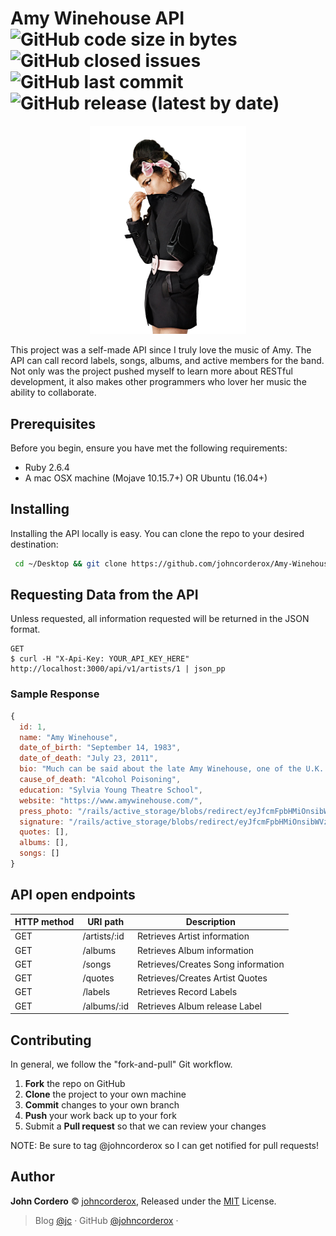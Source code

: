 # Amy Winehouse API ![GitHub code size in bytes](https://img.shields.io/github/languages/code-size/johncorderox/Amy-Winehouse-API?style=flat-square) ![GitHub closed issues](https://img.shields.io/github/issues-closed/johncorderox/Amy-Winehouse-API?style=flat-square) ![GitHub last commit](https://img.shields.io/github/last-commit/johncorderox/Amy-Winehouse-API?style=flat-square) ![GitHub release (latest by date)](https://img.shields.io/github/v/release/johncorderox/Amy-Winehouse-API?style=flat-square)
<p align="center">
  <img src="/readme.png" width="250" title="hover text">
</p>


This project was a self-made API since I truly love the music of Amy. The API can call record labels, songs, albums, and active members for the band. Not only was the project pushed myself to learn more about RESTful development, it also makes other programmers who lover her music the ability to collaborate. 

## Prerequisites
Before you begin, ensure you have met the following requirements:
- Ruby 2.6.4
- A mac OSX machine (Mojave 10.15.7+) OR Ubuntu (16.04+)

## Installing 
Installing the API locally is easy. You can clone the repo to your desired destination: 

```bash
 cd ~/Desktop && git clone https://github.com/johncorderox/Amy-Winehouse-API.git && cd bundle install && rails db:drop && rails db:create && rails db:migrate && rails db:seed && rails s
```

## Requesting Data from the API
Unless requested, all information requested will be returned in the JSON format.

```
GET
$ curl -H "X-Api-Key: YOUR_API_KEY_HERE" http://localhost:3000/api/v1/artists/1 | json_pp
```
### Sample Response

``` javascript
{
  id: 1,
  name: "Amy Winehouse",
  date_of_birth: "September 14, 1983",
  date_of_death: "July 23, 2011",
  bio: "Much can be said about the late Amy Winehouse, one of the U.K.'s flagship vocalists during the 2000s. The British press and tabloids seemed to focus on her rowdy behavior, heavy consumption of alcohol, and tragic end, but fans and critics alike embraced her rugged charm, brash sense of humor, and distinctively soulful and jazzy vocals. Her platinum-selling breakthrough album, Frank (2003), elicited comparisons ranging from Billie Holiday and Sarah Vaughan to Macy Gray and Lauryn Hill. Interestingly enough, despite her strong accent and vernacular, one can often hear aspects of each of those singers' vocal repertoires in Winehouse's own voice. Nonetheless, her allure had always been her songwriting -- almost always deeply personal but best known for its profanity and brutal candor.",
  cause_of_death: "Alcohol Poisoning",
  education: "Sylvia Young Theatre School",
  website: "https://www.amywinehouse.com/",
  press_photo: "/rails/active_storage/blobs/redirect/eyJfcmFpbHMiOnsibWVzc2FnZSI6IkJBaHBCZz09IiwiZXhwIjpudWxsLCJwdXIiOiJibG9iX2lkIn19--52bcdcc7cdf03a5dff567e1e9cba592d859fb170/press.png",
  signature: "/rails/active_storage/blobs/redirect/eyJfcmFpbHMiOnsibWVzc2FnZSI6IkJBaHBCdz09IiwiZXhwIjpudWxsLCJwdXIiOiJibG9iX2lkIn19--65d28fd11fcd10c85a769833e0fbe01e9effd123/signature.png",
  quotes: [],
  albums: [],
  songs: []
}
```


## API open endpoints
| HTTP method | URI path              | Description                           |
|-------------|-----------------------|---------------------------------------|
| GET         | /artists/:id          | Retrieves Artist information          |
| GET         | /albums               | Retrieves Album information           |
| GET         | /songs                | Retrieves/Creates Song information    |
| GET         | /quotes               | Retrieves/Creates Artist Quotes       |
| GET         | /labels               | Retrieves Record Labels               |
| GET         | /albums/:id           | Retrieves Album release Label         |

Contributing
------------
In general, we follow the "fork-and-pull" Git workflow.

 1. **Fork** the repo on GitHub
 2. **Clone** the project to your own machine
 3. **Commit** changes to your own branch
 4. **Push** your work back up to your fork
 5. Submit a **Pull request** so that we can review your changes

NOTE: Be sure to tag @johncorderox so I can get notified for pull requests!
## Author

**John Cordero** © [johncorderox](https://johncorderox.com), Released under the [MIT](./LICENSE) License.<br>

> Blog [@jc](https://johncorderox.com) · GitHub [@johncorderox](https://github.com/metowolf) ·
